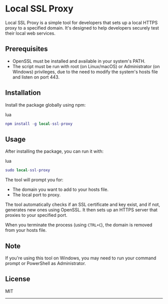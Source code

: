 
Local SSL Proxy
===============

Local SSL Proxy is a simple tool for developers that sets up a local HTTPS proxy to a specified domain. It's designed to help developers securely test their local web services.

Prerequisites
-------------

*   OpenSSL must be installed and available in your system's PATH.
*   The script must be run with root (on Linux/macOS) or Administrator (on Windows) privileges, due to the need to modify the system's hosts file and listen on port 443.

Installation
------------

Install the package globally using npm:

lua

```lua
npm install -g local-ssl-proxy
```

Usage
-----

After installing the package, you can run it with:

lua

```lua
sudo local-ssl-proxy
```

The tool will prompt you for:

*   The domain you want to add to your hosts file.
*   The local port to proxy.

The tool automatically checks if an SSL certificate and key exist, and if not, generates new ones using OpenSSL. It then sets up an HTTPS server that proxies to your specified port.

When you terminate the process (using `CTRL+C`), the domain is removed from your hosts file.

Note
----

If you're using this tool on Windows, you may need to run your command prompt or PowerShell as Administrator.

License
-------

MIT

---
